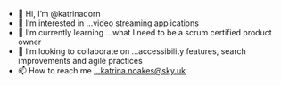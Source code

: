- 👋 Hi, I’m @katrinadorn
- 👀 I’m interested in ...video streaming applications
- 🌱 I’m currently learning ...what I need to be a scrum certified product owner
- 💞️ I’m looking to collaborate on ...accessibility features, search improvements and agile practices
- 📫 How to reach me ...katrina.noakes@sky.uk

<!---
katrinadorn/katrinadorn is a ✨ special ✨ repository because its `README.md` (this file) appears on your GitHub profile.
You can click the Preview link to take a look at your changes.
--->
